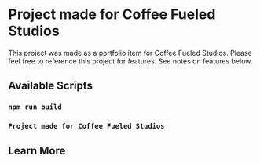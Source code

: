 # Project made for Coffee Fueled Studios
This project was made as a portfolio item for Coffee Fueled Studios. Please feel free
to reference this project for features. See notes on features below.


## Available Scripts

### `npm run build`


### `Project made for Coffee Fueled Studios`

## Learn More
